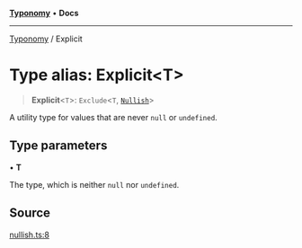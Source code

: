 [**Typonomy**](../README.md) • **Docs**

***

[Typonomy](../globals.md) / Explicit

# Type alias: Explicit\<T\>

> **Explicit**\<`T`\>: `Exclude`\<`T`, [`Nullish`](Nullish.md)\>

A utility type for values that are never `null` or `undefined`.

## Type parameters

• **T**

The type, which is neither `null` nor `undefined`.

## Source

[nullish.ts:8](https://github.com/softcraft-development/typonomy/blob/a265c54b67d3009e0095d9a5a897bf61d10478cf/src/nullish.ts#L8)
